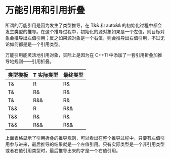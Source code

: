 # 万能引用和引用折叠

所谓的万能引用是因为发生了类型推导，在 T&& 和 auto&& 的初始化过程中都会发生类型的推导。在这个推导过程中，初始化的源对象如果是一个左值，则目标对象会推导出左值引用；反之如果源对象是一个右值，则会推导出右值引用，不过无论如何都是是一个引用类型。

万能引用能灵活地引用对象，实际上是因为在 C++11 中添加了一套引用折叠加推导地规则——引用折叠。

| 类型模板 | T 实际类型 | 最终类型 |
| :------- | ---------- | -------- |
| T&       | R          | R&       |
| T&       | R&         | R&       |
| T&       | R&&        | R&       |
| T&&      | R          | R&&      |
| T&&      | R&         | R&       |
| T&&      | R&&        | R&&      |

上面表格显示了引用折叠的推导规则，可以看出在整个推导过程中，只要有左值引用参与进来，最后推导的结果就是一个左值引用。只有实际类型是一个非引用类型或者右值引用类型时，最后推导出来的才是一个右值引用。